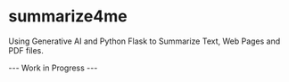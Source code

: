 # summarize4me

Using Generative AI and Python Flask to Summarize Text, Web Pages and PDF files.

--- Work in Progress --- 



